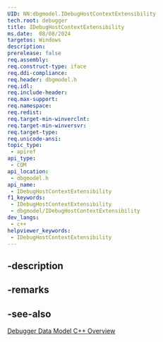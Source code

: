 ```yaml
---
UID: NN:dbgmodel.IDebugHostContextExtensibility
tech.root: debugger
title: IDebugHostContextExtensibility
ms.date:  08/08/2024
targetos: Windows
description: 
prerelease: false
req.assembly: 
req.construct-type: iface
req.ddi-compliance: 
req.header: dbgmodel.h
req.idl: 
req.include-header: 
req.max-support: 
req.namespace: 
req.redist: 
req.target-min-winverclnt: 
req.target-min-winversvr: 
req.target-type: 
req.unicode-ansi: 
topic_type:
 - apiref
api_type:
 - COM
api_location:
 - dbgmodel.h
api_name:
 - IDebugHostContextExtensibility
f1_keywords:
 - IDebugHostContextExtensibility
 - dbgmodel/IDebugHostContextExtensibility
dev_langs:
 - c++
helpviewer_keywords:
 - IDebugHostContextExtensibility
---
```


## -description

## -remarks

## -see-also

[Debugger Data Model C++ Overview](/windows-hardware/drivers/debugger/data-model-cpp-overview)
